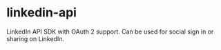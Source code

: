 # linkedin-api
LinkedIn API SDK with OAuth 2 support. Can be used for social sign in or sharing on LinkedIn. 

